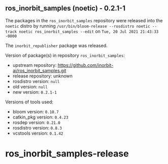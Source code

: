 ## ros_inorbit_samples (noetic) - 0.2.1-1

The packages in the `ros_inorbit_samples` repository were released into the `noetic` distro by running `/usr/bin/bloom-release --rosdistro noetic --track noetic ros_inorbit_samples --edit` on `Tue, 20 Jul 2021 21:43:33 -0000`

The `inorbit_republisher` package was released.

Version of package(s) in repository `ros_inorbit_samples`:

- upstream repository: https://github.com/inorbit-ai/ros_inorbit_samples.git
- release repository: unknown
- rosdistro version: `null`
- old version: `null`
- new version: `0.2.1-1`

Versions of tools used:

- bloom version: `0.10.7`
- catkin_pkg version: `0.4.23`
- rosdep version: `0.21.0`
- rosdistro version: `0.8.3`
- vcstools version: `0.1.42`


# ros_inorbit_samples-release